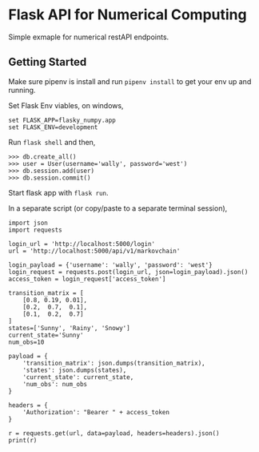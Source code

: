 # Flask API for Numerical Computing

Simple exmaple for numerical restAPI endpoints.

## Getting Started

Make sure pipenv is install and run `pipenv install` to get your env up and running.

Set Flask Env viables, on windows,

```
set FLASK_APP=flasky_numpy.app
set FLASK_ENV=development
```

Run `flask shell` and then,

```
>>> db.create_all()
>>> user = User(username='wally', password='west')
>>> db.session.add(user)
>>> db.session.commit()
```

Start flask app with `flask run`.

In a separate script (or copy/paste to a separate terminal session),

```
import json
import requests

login_url = 'http://localhost:5000/login'
url = 'http://localhost:5000/api/v1/markovchain'

login_payload = {'username': 'wally', 'password': 'west'}
login_request = requests.post(login_url, json=login_payload).json()
access_token = login_request['access_token']

transition_matrix = [
    [0.8, 0.19, 0.01],
    [0.2,  0.7,  0.1],
    [0.1,  0.2,  0.7]
]
states=['Sunny', 'Rainy', 'Snowy']
current_state='Sunny'
num_obs=10

payload = {
    'transition_matrix': json.dumps(transition_matrix),
    'states': json.dumps(states),
    'current_state': current_state,
    'num_obs': num_obs
}

headers = {
    'Authorization': "Bearer " + access_token
}

r = requests.get(url, data=payload, headers=headers).json()
print(r)
```